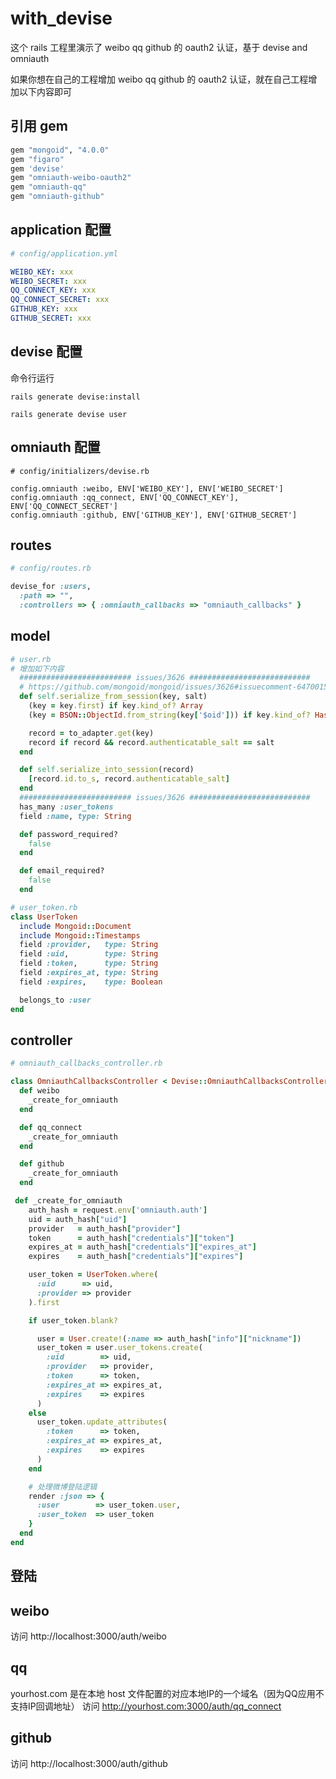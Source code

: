 # with_devise
这个 rails 工程里演示了 weibo qq github 的 oauth2 认证，基于 devise and omniauth

如果你想在自己的工程增加 weibo qq github 的 oauth2 认证，就在自己工程增加以下内容即可

## 引用 gem
```ruby
gem "mongoid", "4.0.0"
gem "figaro"
gem 'devise'
gem "omniauth-weibo-oauth2"
gem "omniauth-qq"
gem "omniauth-github"
```

## application 配置
```yml
# config/application.yml

WEIBO_KEY: xxx
WEIBO_SECRET: xxx
QQ_CONNECT_KEY: xxx
QQ_CONNECT_SECRET: xxx
GITHUB_KEY: xxx
GITHUB_SECRET: xxx
```

## devise 配置
命令行运行
```
rails generate devise:install

rails generate devise user
```

## omniauth 配置
```
# config/initializers/devise.rb

config.omniauth :weibo, ENV['WEIBO_KEY'], ENV['WEIBO_SECRET']
config.omniauth :qq_connect, ENV['QQ_CONNECT_KEY'], ENV['QQ_CONNECT_SECRET']
config.omniauth :github, ENV['GITHUB_KEY'], ENV['GITHUB_SECRET']  
```


## routes
```ruby
# config/routes.rb

devise_for :users, 
  :path => "",
  :controllers => { :omniauth_callbacks => "omniauth_callbacks" }  
```

## model
```ruby
# user.rb
# 增加如下内容
  ######################### issues/3626 ###########################
  # https://github.com/mongoid/mongoid/issues/3626#issuecomment-64700154
  def self.serialize_from_session(key, salt)
    (key = key.first) if key.kind_of? Array
    (key = BSON::ObjectId.from_string(key['$oid'])) if key.kind_of? Hash

    record = to_adapter.get(key)
    record if record && record.authenticatable_salt == salt
  end

  def self.serialize_into_session(record)
    [record.id.to_s, record.authenticatable_salt]
  end
  ######################### issues/3626 ###########################
  has_many :user_tokens
  field :name, type: String

  def password_required?
    false
  end

  def email_required?
    false
  end
```

```ruby
# user_token.rb
class UserToken
  include Mongoid::Document
  include Mongoid::Timestamps
  field :provider,   type: String
  field :uid,        type: String
  field :token,      type: String
  field :expires_at, type: String
  field :expires,    type: Boolean

  belongs_to :user
end
```

## controller
```ruby
# omniauth_callbacks_controller.rb

class OmniauthCallbacksController < Devise::OmniauthCallbacksController
  def weibo
    _create_for_omniauth
  end

  def qq_connect
    _create_for_omniauth
  end

  def github
    _create_for_omniauth
  end

 def _create_for_omniauth
    auth_hash = request.env['omniauth.auth']
    uid = auth_hash["uid"]
    provider   = auth_hash["provider"]
    token      = auth_hash["credentials"]["token"]
    expires_at = auth_hash["credentials"]["expires_at"]
    expires    = auth_hash["credentials"]["expires"]

    user_token = UserToken.where(
      :uid      => uid,
      :provider => provider
    ).first

    if user_token.blank?

      user = User.create!(:name => auth_hash["info"]["nickname"])
      user_token = user.user_tokens.create(
        :uid        => uid,
        :provider   => provider,
        :token      => token,
        :expires_at => expires_at,
        :expires    => expires
      )
    else
      user_token.update_attributes(
        :token      => token,
        :expires_at => expires_at,
        :expires    => expires
      )
    end

    # 处理微博登陆逻辑
    render :json => {
      :user        => user_token.user,
      :user_token  => user_token
    }
  end
end
```


## 登陆

## weibo
访问 http://localhost:3000/auth/weibo
## qq
yourhost.com 是在本地 host 文件配置的对应本地IP的一个域名（因为QQ应用不支持IP回调地址）
访问 http://yourhost.com:3000/auth/qq_connect
## github
访问 http://localhost:3000/auth/github